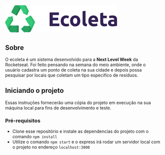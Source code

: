 # ![](/public/assets/logo.svg)

## Sobre
O ecoleta é um sistema desenvolvido para a **Next Level Week** da Rocketseat.
Foi feito pensando na semana do meio ambiente, onde o usuário cadastra um ponto de coleta na sua cidade e depois possa pesquisar por locais que coletam um tipo especifico de resíduos.

## Iniciando o projeto

Essas instruções fornecerão uma cópia do projeto em execução na sua máquina local para fins de desenvolvimento e teste.

### Pré-requisitos
* Clone esse repositório e instale as dependencias do projeto com o comando ```npm install```
* Utilize o comando ```npm start``` e o express irá rodar um servidor local com o projeto no endereço ```localhost:3000```

